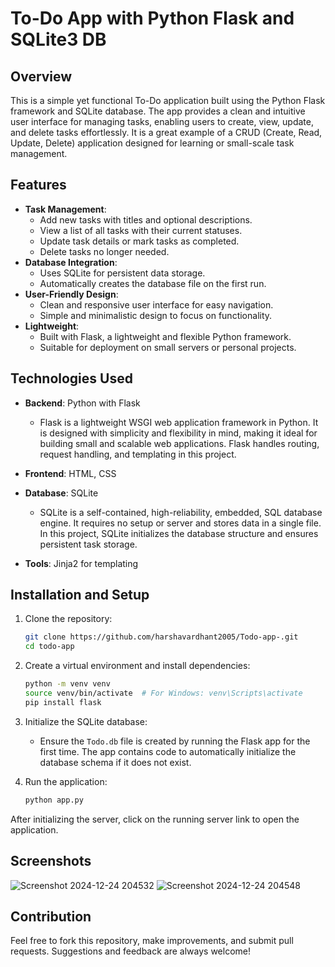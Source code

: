 # To-Do App with Python Flask and SQLite3 DB

## Overview
This is a simple yet functional To-Do application built using the Python Flask framework and SQLite database. The app provides a clean and intuitive user interface for managing tasks, enabling users to create, view, update, and delete tasks effortlessly. It is a great example of a CRUD (Create, Read, Update, Delete) application designed for learning or small-scale task management.

## Features
- **Task Management**:
  - Add new tasks with titles and optional descriptions.
  - View a list of all tasks with their current statuses.
  - Update task details or mark tasks as completed.
  - Delete tasks no longer needed.
- **Database Integration**:
  - Uses SQLite for persistent data storage.
  - Automatically creates the database file on the first run.
- **User-Friendly Design**:
  - Clean and responsive user interface for easy navigation.
  - Simple and minimalistic design to focus on functionality.
- **Lightweight**:
  - Built with Flask, a lightweight and flexible Python framework.
  - Suitable for deployment on small servers or personal projects.

## Technologies Used
- **Backend**: Python with Flask
  - Flask is a lightweight WSGI web application framework in Python. It is designed with simplicity and flexibility in mind, making it ideal for building small and scalable web applications. Flask handles routing, request handling, and templating in this project.

- **Frontend**: HTML, CSS 

- **Database**: SQLite
  - SQLite is a self-contained, high-reliability, embedded, SQL database engine. It requires no setup or server and stores data in a single file. In this project, SQLite initializes the database structure and ensures persistent task storage.

- **Tools**: Jinja2 for templating

## Installation and Setup
1. Clone the repository:
   ```bash
   git clone https://github.com/harshavardhant2005/Todo-app-.git
   cd todo-app
   ```

2. Create a virtual environment and install dependencies:
   ```bash
   python -m venv venv
   source venv/bin/activate  # For Windows: venv\Scripts\activate
   pip install flask
   ```

3. Initialize the SQLite database:
   - Ensure the `Todo.db` file is created by running the Flask app for the first time. The app contains code to automatically initialize the database schema if it does not exist.

4. Run the application:
   ```bash
   python app.py
   ```
  After initializing the server, click on the running server link to open the application.

## Screenshots
![Screenshot 2024-12-24 204532](https://github.com/user-attachments/assets/9bc7977d-7086-4425-a473-aaddaec4f6f5)
![Screenshot 2024-12-24 204548](https://github.com/user-attachments/assets/63242811-ce09-490d-96df-6e72fe181203)



## Contribution
Feel free to fork this repository, make improvements, and submit pull requests. Suggestions and feedback are always welcome!


